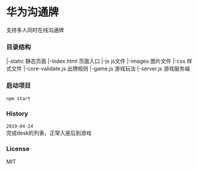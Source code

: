 # 华为沟通牌
支持多人同时在线沟通牌

### 目录结构

|-static                            静态页面
    |-index.html                    页面入口
    |-js                            js文件
    |-images                        图片文件
    |-css                           样式文件
|-core-validate.js                  出牌规则
|-game.js                           游戏玩法
|-server.js                         游戏服务端

### 启动项目
```sh
npm start
```

### History

`2019-04-24`  
完成desk的列表，正常入座后到游戏

### License
MIT